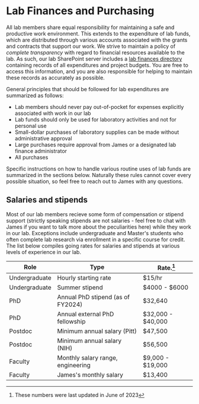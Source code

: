 # Lab Finances and Purchasing

All lab members share equal responsibility for maintaining a safe and productive work environment. 
This extends to the expenditure of lab funds, which are distributed through various accounts associated with the grants and contracts that support our work.
We strive to maintain a policy of *complete transparency* with regard to financial resources available to the lab.
As such, our lab SharePoint server includes a [lab finances directory](https://pitt.sharepoint.com/:f:/r/sites/mckonelab2/Shared%20Documents/Lab%20Finances?csf=1&web=1&e=RX7okx) containing records of all expenditures and project budgets.
You are free to access this information, and you are also responsible for helping to maintain these records as accurately as possible.

General principles that should be followed for lab expenditures are summarized as follows:

* Lab members should never pay out-of-pocket for expenses explicitly associated with work in our lab
* Lab funds should only be used for laboratory activities and not for personal use
* Small-dollar purchases of laboratory supplies can be made without administrative approval
* Large purchases require approval from James or a designated lab finance administrator
* All purchases

Specific instructions on how to handle various routine uses of lab funds are summarized in the sections below.
Naturally these rules cannot cover every possible situation, so feel free to reach out to James with any questions.

## Salaries and stipends

Most of our lab members recieve some form of compensation or stipend support (strictly speaking stipends are not salaries - feel free to chat with James if you want to talk more about the peculiarities here) while they work in our lab.
Exceptions include undergraduate and Master's students who often complete lab research via enrollment in a specific course for credit.
The list below compiles going rates for salaries and stipends at various levels of experience in our lab.

| Role          | Type                              | Rate.[^1]         |
| ------        | ----                              | ----              |
| Undergraduate | Hourly starting rate              | $15/hr            | 
| Undergraduate | Summer stipend                    | $4000 - $6000     | 
| PhD           | Annual PhD stipend (as of FY2024) | $32,640           | 
| PhD           | Annual external PhD fellowship    | $32,000 - $40,000 |
| Postdoc       | Minimum annual salary (Pitt)      | $47,500           |
| Postdoc       | Minimum annual salary (NIH)       | $56,500           |
| Faculty       | Monthly salary range, engineering | $9,000 - $19,000  |
| Faculty       | James's monthly salary            | $13,400           | 

[^1]: These numbers were last updated in June of 2023


